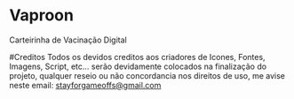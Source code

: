 # Vaproon
Carteirinha de Vacinação Digital

#Creditos
Todos os devidos creditos aos criadores de Icones, Fontes, Imagens, Script, etc... serão devidamente colocados na finalização do projeto, qualquer reseio ou não concordancia nos direitos de uso, me avise neste email: stayforgameoffs@gmail.com
